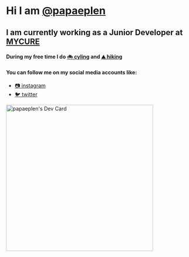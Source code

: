 # Hi I am [@papaeplen](https://www.facebook.com/papaeplen)


## I am currently working as a Junior Developer at [MYCURE](https://www.mycure.md)

#### During my free time I do [:bike: cyling](https://www.strava.com/athletes/47579461) and [⛰️ hiking](https://www.strava.com/athletes/47579461)
#### You can follow me on my social media accounts like:
- [:camera: instagram](https://www.instagram.com/papaeplen)
- [:bird: twitter](https://www.twitter.com/papaeplen)

<a href="https://bento.me/papaeplen"><img src="https://github.com/papaeplen/papaeplen/blob/main/devcard.svg" width="400" alt="papaeplen's Dev Card"/></a>
<!---
papaeplen/papaeplen is a ✨ special ✨ repository because its `README.md` (this file) appears on your GitHub profile.
You can click the Preview link to take a look at your changes.
--->
